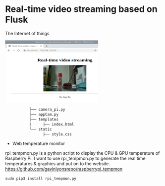 # Real-time video streaming based on Flusk
The Internet of things

<img src="https://github.com/JiaqiTu/EE629-IOT/blob/master/images/live_stream.png" width = "300" height = "200" alt="1" align=center />

               ├── camera_pi.py
               ├── appCam.py
               ├── templates
               |     ├── index.html
               └── static
                     ├── style.css

* Web temperature monitor

rpi_tempmon.py is a python script to display the CPU & GPU temperature of Raspberry Pi. I want to use rpi_tempmon.py to generate the real time temperatures & graphics and put on to the website. 
https://github.com/gavinlyonsrepo/raspberrypi_tempmon
```
sudo pip3 install rpi_tempmon.py
```





